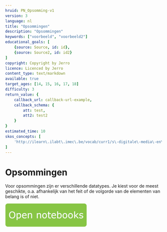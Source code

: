 ```yaml
---
hruid: PN_Opsomming-v1
version: 3
language: nl
title: "Opsommingen"
description: "Opsommingen"
keywords: ["voorbeeld", "voorbeeld2"]
educational_goals: [
    {source: Source, id: id}, 
    {source: Source2, id: id2}
]
copyright: Copyright by Jerro
licence: Licenced by Jerro
content_type: text/markdown
available: true
target_ages: [14, 15, 16, 17, 18]
difficulty: 3
return_value: {
    callback_url: callback-url-example,
    callback_schema: {
        att: test,
        att2: test2
    }
}
estimated_time: 10
skos_concepts: [
    'http://ilearn\.ilabt\.imec\.be/vocab/curr1/s\-digitale\-media\-en\-toepassingen'
]
---
```

# Opsommingen
Voor opsommingen zijn er verschillende datatypes. Je kiest voor de meest geschikte, o.a. afhankelijk van het feit of de volgorde van de elementen van belang is of niet.

[![](embed/Knop.png "Knop")](https://kiks.ilabt.imec.be/jupyterhub/?id=1002 "Notebooks Input Output")


